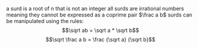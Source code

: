 a surd is a root of n that is not an integer
all surds are irrational numbers meaning they cannot be expressed as a coprime pair $\frac a b$
surds can be manipulated using the rules:
$$\sqrt ab = \sqrt a * \sqrt b$$
$$\sqrt \frac a b = \frac {\sqrt a} {\sqrt b}$$

